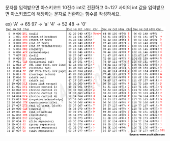 문자를 입력받으면 아스키코드 10진수 int로 전환하고
0~127 사이의 int 값을 입력받으면 아스키코드에 해당하는 문자로 전환하는 함수를 작성하세요.

ex)
'A' -> 65
97 -> 'a'
'4' -> 52
48 -> '0'
![alt text](image.png)